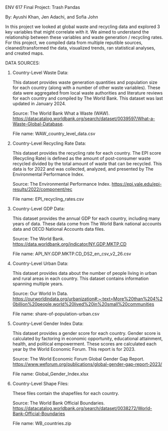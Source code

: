 ENV 617 Final Project: Trash Pandas


By: Ayushi Khan, Jen Adachi, and Sofia John

In this project we looked at global waste and recycling data and explored 3 key variables that might correlate with it. We aimed to understand the relationship between these variables and waste generation / recycling rates. For this project, we compiled data from multiple reputible sources, cleaned/transformed the data, visualized trends, ran statistical analyses, and created maps. 


DATA SOURCES:

1. Country-Level Waste Data:
  
   This dataset provides waste generation quantities and population size for each country (along with a number of other waste variables). These data were aggregated from local waste authorities and literature reviews for each country and compiled by The World Bank. This dataset was last updated in January 2024. 

   Source: The World Bank What a Waste (WAW). https://datacatalog.worldbank.org/search/dataset/0039597/What-a-Waste-Global-Database.

   File name: WAW_country_level_data.csv

2. Country-Level Recycling Rate Data:
  
   This dataset provides the recycling rate for each country. The EPI score (Recycling Rate) is defined as the amount of post-consumer waste recycled divided by the total amount of waste that can be recycled. This data is for 2022 and was collected, analyzed, and presented by The Environmental Performance Index.
  
   Source: The Environmental Performance Index. https://epi.yale.edu/epi-results/2022/component/rec

   File name: EPI_recycling_rates.csv

3. Country-Level GDP Data:

   This dataset provides the annual GDP for each country, including many years of data. These data come from The World Bank national accounts data and OECD National Accounts data files.

   Source: The World Bank. https://data.worldbank.org/indicator/NY.GDP.MKTP.CD

   File name: API_NY.GDP.MKTP.CD_DS2_en_csv_v2_26.csv

4. Country-Level Urban Data:

   This dataset provides data about the number of people living in urban and rural areas in each country. This dataset contains information spanning multiple years. 

   Source: Our World In Data. https://ourworldindata.org/urbanization#:~:text=More%20than%204%20billion%20people,world%20lived%20in%20small%20communities

   File name: share-of-population-urban.csv

5. Country-Level Gender Index Data:

   This dataset provides a gender score for each country. Gender score is calculated by factoring in economic opportunity, educational attainment, health, and political empowerment. These scores are calculated each year by the World Economic Forum. This report is for 2023. 

   Source: The World Economic Forum Global Gender Gap Report. https://www.weforum.org/publications/global-gender-gap-report-2023/

   File name: Global_Gender_Index.xlsx
   
6. Country-Level Shape Files:

   These files contain the shapefiles for each country.

   Source: The World Bank Official Boundaries. https://datacatalog.worldbank.org/search/dataset/0038272/World-Bank-Official-Boundaries

   File name: WB_countries.zip

